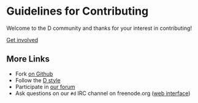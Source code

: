 Guidelines for Contributing
===========================

Welcome to the D community and thanks for your interest in contributing!

[Get involved](https://wiki.dlang.org/Get_involved)

More Links
----------

* Fork [on Github](https://github.com/dlang/dub-registry)
* Follow the [D style](http://dlang.org/dstyle.html)
* Participate in [our forum](http://forum.dlang.org/)
* Ask questions on our `#d` IRC channel on freenode.org ([web interface](https://kiwiirc.com/client/irc.freenode.net/d))